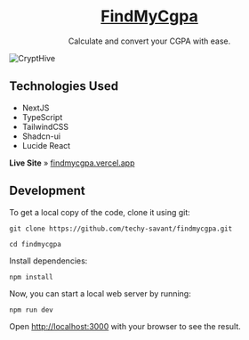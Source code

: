 <h1 align="center">
  <a href="https://github.com/techy-savant/CryptHive">
    FindMyCgpa
  </a>
</h1>



<p align="center">
  Calculate and convert your CGPA with ease.
</p>

![CryptHive](https://github.com/user-attachments/assets/92bd7799-46e4-44bf-9492-ac7f76ced7a9)

## Technologies Used

- NextJS
- TypeScript
- TailwindCSS
- Shadcn-ui
- Lucide React

 **Live Site** » [findmycgpa.vercel.app](https://findmycgpa.vercel.app/)

## Development

To get a local copy of the code, clone it using git:

```
git clone https://github.com/techy-savant/findmycgpa.git

cd findmycgpa
```

Install dependencies:

```
npm install
```

Now, you can start a local web server by running:

```
npm run dev
```

Open [http://localhost:3000](http://localhost:3000) with your browser to see the result.


